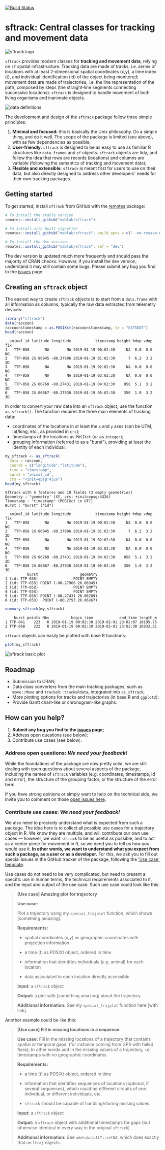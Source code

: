 [![Build Status](https://travis-ci.org/mablab/sftrack.svg?branch=master)](https://travis-ci.org/mablab/sftrack) 

# sftrack: Central classes for tracking and movement data

![sftrack logo](Figures/sftrack-logo-200-transp-bg.png "sftrack logo")

`sftrack` provides modern classes for **tracking and movement data**,
relying on `sf` spatial infrastructure. Tracking data are made of
tracks, i.e. series of locations with at least 2-dimensional spatial
coordinates (x,y), a time index (t), and individual identification
(id) of the object being monitored; movement data are made of
trajectories, i.e. the line representation of the path, composed by
steps (the straight-line segments connecting successive
locations). `sftrack` is designed to handle movement of both living
organisms and inanimate objects.

![data definitions](Figures/definitions-512.png "data definitions")

The development and design of the `sftrack` package follow three
simple principles:

1. **Minimal and focused:** this is basically the Unix philosophy. Do
   a simple thing, and do it well. The scope of the package is limited
   (see above), with as few dependencies as possible;
2. **User-friendly:** `sftrack` is designed to be as easy to use as
   familiar R structures like `data.frame`s and `sf`
   objects. `sftrack` objects are tidy, and follow the idea that rows
   are records (locations) and columns are variable (following the
   semantics of tracking and movement data);
3. **Flexible and extensible:** `sftrack` is meant first for users to
   use on their data, but also directly designed to address other
   developers' needs for their own tracking packages.


## Getting started

To get started, install `sftrack` from GitHub with the
[remotes](https://cran.r-project.org/package=remotes) package:

```r
# To install the stable version
remotes::install_github("mablab/sftrack")

# To install with built vignettes
remotes::install_github("mablab/sftrack", build_opts = c("--no-resave-data", "--no-manual"), build_vignettes = TRUE)

# To install the dev version:
remotes::install_github("mablab/sftrack", ref = "dev")

```

The dev version is updated much more frequently and should pass the
majority of CRAN checks. However, if you install the dev version,
understand it may still contain some bugs. Please submit any bug you
find to the [issues](https://github.com/mablab/sftrack/issues) page.


## Creating an `sftrack` object

The easiest way to create `sftrack` objects is to start from a
`data.frame` with all information as columns, typically the raw data
extracted from telemetry devices:

```r
library("sftrack")
data(raccoon)
raccoon$timestamp = as.POSIXct(raccoon$timestamp, tz = "EST5EDT")
head(raccoon)

```

```
  animal_id latitude longitude           timestamp height hdop vdop fix
1   TTP-058       NA        NA 2019-01-19 00:02:30     NA  0.0  0.0  NO
2   TTP-058 26.06945 -80.27906 2019-01-19 01:02:30      7  6.2  3.2  2D
3   TTP-058       NA        NA 2019-01-19 02:02:30     NA  0.0  0.0  NO
4   TTP-058       NA        NA 2019-01-19 03:02:30     NA  0.0  0.0  NO
5   TTP-058 26.06769 -80.27431 2019-01-19 04:02:30    858  5.1  3.2  2D
6   TTP-058 26.06867 -80.27930 2019-01-19 05:02:30    350  1.9  3.2  3D

```


In order to convert your raw data into an `sftrack` object, use the
function `as_sftrack()`. The function requires the three main elements
of tracking data:

- coordinates of the locations in at least the `x` and `y` axes (can
  be UTM, lat/long, etc., as provided in `crs`);
- timestamps of the locations as `POSIXct` (*or* as `integer`);
- grouping information (referred to as a "burst"), providing at least the
  identity of each individual.

```r
my_sftrack <- as_sftrack(
  data = raccoon,
  coords = c("longitude","latitude"),
  time = "timestamp",
  burst = "animal_id",
  crs = "+init=epsg:4326")
head(my_sftrack)

```

```
Sftrack with 6 features and 10 fields (3 empty geometries) 
Geometry : "geometry" (XY, crs: +init=epsg:4326) 
Timestamp : "timestamp" (POSIXct in UTC) 
Burst : "burst" (*id*) 
-------------------------------
  animal_id latitude longitude           timestamp height hdop vdop fix
1   TTP-058       NA        NA 2019-01-19 00:02:30     NA  0.0  0.0  NO
2   TTP-058 26.06945 -80.27906 2019-01-19 01:02:30      7  6.2  3.2  2D
3   TTP-058       NA        NA 2019-01-19 02:02:30     NA  0.0  0.0  NO
4   TTP-058       NA        NA 2019-01-19 03:02:30     NA  0.0  0.0  NO
5   TTP-058 26.06769 -80.27431 2019-01-19 04:02:30    858  5.1  3.2  2D
6   TTP-058 26.06867 -80.27930 2019-01-19 05:02:30    350  1.9  3.2  3D
          burst                   geometry
1 (id: TTP-058)                POINT EMPTY
2 (id: TTP-058) POINT (-80.27906 26.06945)
3 (id: TTP-058)                POINT EMPTY
4 (id: TTP-058)                POINT EMPTY
5 (id: TTP-058) POINT (-80.27431 26.06769)
6 (id: TTP-058)  POINT (-80.2793 26.06867)

```

```r
summary_sftrack(my_sftrack)

```

```
    burst points NAs          begin_time            end_time length_m
1 TTP-041    223   0 2019-01-19 00:02:30 2019-02-01 23:02:07 10195.75
2 TTP-058    222   0 2019-01-19 00:02:30 2019-02-01 23:02:30 26832.51

```

`sftrack` objects can easily be plotted with base R functions:

```r
plot(my_sftrack)

```

![sftrack basic plot](Figures/plot_sftrack.png "sftrack basic plot")


## Roadmap

* Submission to CRAN;
* Data class converters from the main tracking packages, such as
  `move::Move` and `trackeR::trackeRdata`, integrated into
  `as_sftrack`;
* More plotting options for tracks and trajectories (in base R and
  `ggplot2`);
* Provide Gantt chart-like or chronogram-like graphs.


## How can you help?

1. **Submit any bug you find to the
   [issues](https://github.com/mablab/sftrack/issues) page;**
2. Address open questions (see below);
3. Contribute use cases (see below).


### Address open questions: *We need your feedback!*

While the foundations of the package are now pretty solid, we are
still dealing with open questions about several aspects of the
package, including the names of `sftrack` variables (e.g. coordinates,
timestamps, id and error), the structure of the grouping factor, or the
structure of the error term.

If you have strong opinions or simply want to help on the technical
side, we invite you to comment on those [open issues
here](https://github.com/mablab/sftrack/labels/question).


### Contribute use cases: *We need your feedback!*

We also need to precisely understand what is expected from such a
package. The idea here is to collect all possible use cases for a
trajectory object in R. We know they are multiple, and will contribute
our own use cases — however, we want `sftrack` to be as useful as
possible, and to act as a center piece for movement in R, so we need
you to tell us how you would use it. **In other words, we want to
understand what you expect from such a package, as a user or as a
developer.** For this, we ask you to fill out special issues in the
GitHub tracker of the package, following the ['Use case'
template](https://github.com/mablab/sftrack/issues/new?assignees=&labels=&template=use-case.md&title=%5BUse+case%5D+Change+this+title).

Use cases do not need to be very complicated, but need to present a
specific use in human terms, the technical requirements associated to
it, and the input and output of the use case. Such use case could look
like this:

> **[Use case] Amazing plot for trajectory**
> 
> **Use case:** 
> 
> Plot a trajectory using my `special_trajplot` function, which shows
> [something amazing].
> 
> **Requirements:**
> 
> - spatial coordinates (x,y) as geographic coordinates with
>   projection information
> 
> - a time (t) as POSIXt object, ordered in time
> 
> - information that identifies individuals (e.g. animal) for each
>   location
> 
> - data associated to each location directly accessible
> 
> **Input:**
> a `sftrack` object
> 
> **Output:**
> a plot with [something amazing] about the trajectory
> 
> **Additional information:**
> See my `special_trajplot` function here [with link].

Another example could be like this:

> **[Use case] Fill in missing locations in a sequence**
> 
> **Use case:** 
> Fill in the missing locations of a trajectory that contains spatial or temporal gaps.
> (for instance coming from GPS with failed fixes); In other words
> add in the missing values of a trajectory, i.e. timestamps with no geographic
> coordinates.
> 
> **Requirements:**
> 
> - a time (t) as POSIXt object, ordered in time
> 
> - information that identifies sequences of locations (optional, if
>   several sequences), which could be different circuits of one
>   individual, or different individuals, etc.
> 
> - `sftrack` should be capable of handling/storing missing values
> 
> **Input:**
> a `sftrack` object
> 
> **Output:**
> a `sftrack` object with additional timestamps for gaps (but otherwise
> identical in every way to the original `sftrack`)
> 
> **Additional information:**
> See `adehabitatLT::setNA`, which does exactly that on `ltraj`
> objects.
